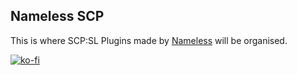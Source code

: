 ## Nameless SCP
This is where SCP:SL Plugins made by [Nameless](https://github.com/misfiy/) will be organised.

[![ko-fi](https://ko-fi.com/img/githubbutton_sm.svg)](https://ko-fi.com/J3J5X95ST)
